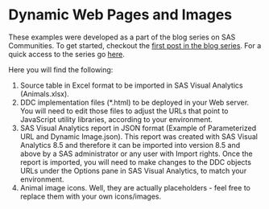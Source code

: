 # Dynamic Web Pages and Images

These examples were developed as a part of the blog series on SAS Communities. To get started, checkout the [first post in the blog series](https://communities.sas.com/t5/SAS-Communities-Library/Embedding-Dynamic-Web-Pages-and-Images-in-SAS-Visual-Analytics/ta-p/763378). For a quick access to the series go [here](https://communities.sas.com/t5/tag/dynamic%20web%20pages%20and%20images/tg-p/board-id/library).

Here you will find the following:
1.	Source table in Excel format to be imported in SAS Visual Analytics (Animals.xlsx).
2.	DDC implementation files (*.html) to be deployed in your Web server. You will need to edit those files to adjust the URLs that point to JavaScript utility libraries, according to your environment.
3.	SAS Visual Analytics report in JSON format (Example of Parameterized URL and Dynamic Image.json). This report was created with SAS Visual Analytics 8.5 and therefore it can be imported into version 8.5 and above by a SAS administrator or any user with Import rights. Once the report is imported, you will need to make changes to the DDC objects URLs under the Options pane in SAS Visual Analytics, to match your environment.
4.  Animal image icons. Well, they are actually placeholders - feel free to replace them with your own icons/images.
